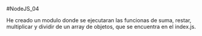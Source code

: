 #NodeJS_04

He creado un modulo donde se ejecutaran las funcionas de suma, restar, multiplicar y dividir de un array de objetos, que se encuentra en el index.js.
